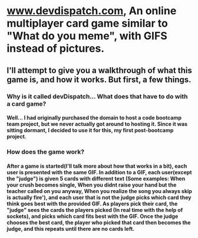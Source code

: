 # www.devdispatch.com,  An online multiplayer card game similar to "What do you meme", with GIFS instead of pictures. 

## I'll attempt to give you a walkthrough of what this game is, and how it works. But first, a few things.

### Why is it called devDispatch... What does that have to do with a card game?
#### Well... I had originally purchased the domain to host a code bootcamp team project, but we never actually got around to hosting it. Since it was sitting dormant, I decided to use it for this, my first post-bootcamp project.


### How does the game work?
#### After a game is started(I'll talk more about how that works in a bit), each user is presented with the same GIF. In addition to a GIF, each user(except the "judge") is given 5 cards with different text (Some examples: When your crush becomes single, When you didnt raise your hand but the teacher called on you anyway, When you realize the song you always skip is actually fire'), and each user that is not the judge picks which card they think goes best with the provided GIF. As players pick their card, the "judge" sees the cards the players picked (In real time with the help of sockets), and picks which card fits best with the GIF. Once the judge chooses the best card, the player who picked that card then becomes the judge, and this repeats until there are no cards left. 

